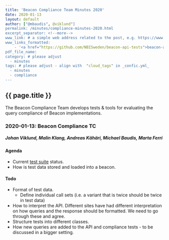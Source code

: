 ```yaml
---
title: 'Beacon Compliance Team Minutes 2020'
date: 2020-01-13
layout: default
author: ["@mbaudis", @viklund"]
permalink: /minutes/compliance-minutes-2020.html
excerpt_separator: <!--more-->
www_link: # a simple web address related to the post, e.g. https://www.ga4gh.org
www_links_formatted:
	- '<a href="https://github.com/NBISweden/beacon-api-tests">beacon-api-tests Repository</a>'
pdf_file_name: 
category: # please adjust
  - minutes
tags: # please adjust - align with  "cloud_tags" in _confic.yml_
  - minutes
  - compliance
---
```


## {{ page.title }}

The Beacon Compliance Team develops tests & tools for evaluating the query 
compliance of Beacon implementations.
 
<!--more-->

### 2020-01-13: Beacon Compliance TC

##### Johan Viklund, Malin Klang, Andreas Kähäri, Michael Baudis, Marta Ferri

#### Agenda

* Current [test suite](https://github.com/NBISweden/beacon-api-tests) status.
* How is test data stored and loaded into a beacon.

#### Todo

* Format of test data.
    - Define individual call sets (i.e. a variant that is twice should be twice in test data)
* How to interpret the API. Different sites have had different interpretation on how queries and the response should be formatted. We need to go through these and agree.
* Structure tests into different classes.
* How new queries are added to the API and compliance tests - to be discussed in a bigger setting.


